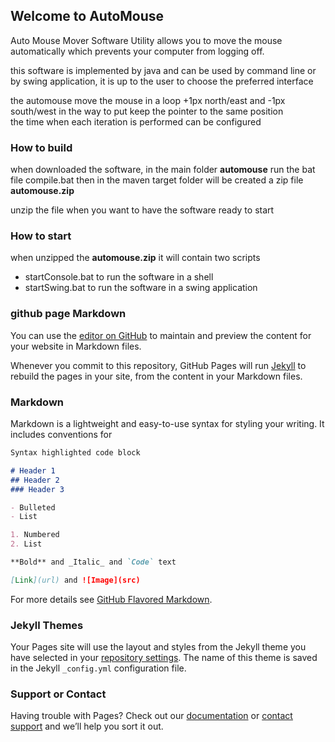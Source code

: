 
## Welcome to AutoMouse

Auto Mouse Mover Software Utility allows you to move the mouse automatically which prevents your computer from logging off.

this software is implemented by java and can be used by command line or by swing application, it is up to the user to choose
the preferred interface 
  
the automouse move the mouse in a loop +1px north/east and -1px south/west in the way to put keep the pointer to the same position  
the time when each iteration is performed can be configured 
 


### How to build

when downloaded the software, in the main folder  **automouse** run the bat file compile.bat
then in the maven target folder will be created a zip file  **automouse.zip**

unzip the file when you want to have the software ready to start

### How to start

when unzipped the **automouse.zip** it will contain two scripts

 - startConsole.bat  to run the software in a shell
 - startSwing.bat    to run the software in a swing application


### github page Markdown


You can use the [editor on GitHub](https://github.com/alesky78/AutoMouse/edit/master/README.md) to maintain and preview the content for your website in Markdown files.

Whenever you commit to this repository, GitHub Pages will run [Jekyll](https://jekyllrb.com/) to rebuild the pages in your site, from the content in your Markdown files.

### Markdown

Markdown is a lightweight and easy-to-use syntax for styling your writing. It includes conventions for

```markdown
Syntax highlighted code block

# Header 1
## Header 2
### Header 3

- Bulleted
- List

1. Numbered
2. List

**Bold** and _Italic_ and `Code` text

[Link](url) and ![Image](src)
```

For more details see [GitHub Flavored Markdown](https://guides.github.com/features/mastering-markdown/).

### Jekyll Themes

Your Pages site will use the layout and styles from the Jekyll theme you have selected in your [repository settings](https://github.com/alesky78/AutoMouse/settings). The name of this theme is saved in the Jekyll `_config.yml` configuration file.

### Support or Contact

Having trouble with Pages? Check out our [documentation](https://help.github.com/categories/github-pages-basics/) or [contact support](https://github.com/contact) and we’ll help you sort it out.
